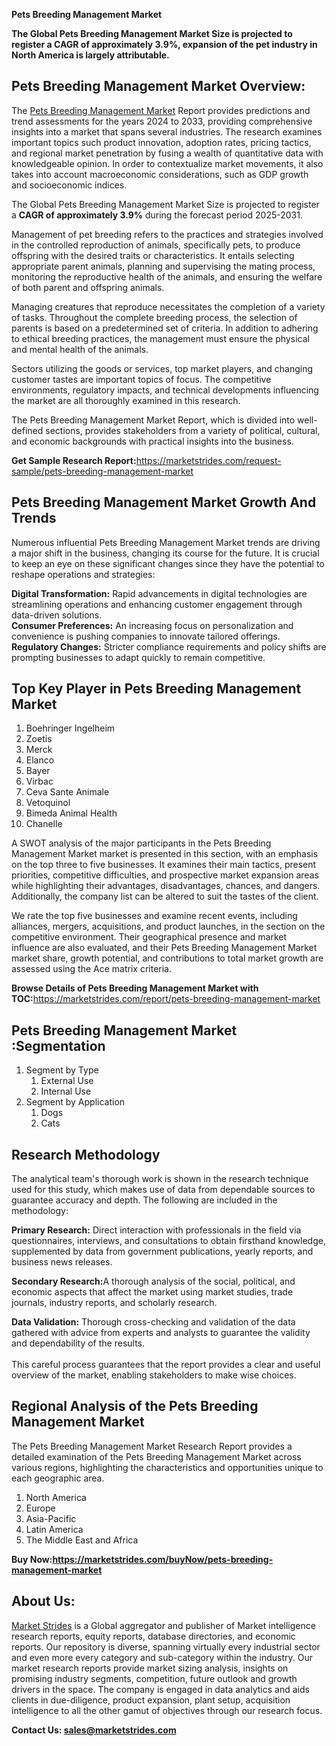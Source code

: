 <p><strong>Pets Breeding Management Market</strong></p>
<p><strong>The Global Pets Breeding Management Market Size is projected to register a CAGR of approximately 3.9%, expansion of the pet industry in North America is largely attributable.</strong></p>
<h2>Pets Breeding Management Market Overview:</h2>
<p>The <a href="https://marketstrides.com/report/pets-breeding-management-market">Pets Breeding Management Market</a> Report provides predictions and trend assessments for the years 2024 to 2033, providing comprehensive insights into a market that spans several industries. The research examines important topics such product innovation, adoption rates, pricing tactics, and regional market penetration by fusing a wealth of quantitative data with knowledgeable opinion. In order to contextualize market movements, it also takes into account macroeconomic considerations, such as GDP growth and socioeconomic indices.</p>
<p>The Global Pets Breeding Management Market Size is projected to register a <strong>CAGR of approximately 3.9%</strong> during the forecast period 2025-2031.</p>
<p>Management of pet breeding refers to the practices and strategies involved in the controlled reproduction of animals, specifically pets, to produce offspring with the desired traits or characteristics. It entails selecting appropriate parent animals, planning and supervising the mating process, monitoring the reproductive health of the animals, and ensuring the welfare of both parent and offspring animals.</p>
<p>Managing creatures that reproduce necessitates the completion of a variety of tasks. Throughout the complete breeding process, the selection of parents is based on a predetermined set of criteria. In addition to adhering to ethical breeding practices, the management must ensure the physical and mental health of the animals.</p>
<p>Sectors utilizing the goods or services, top market players, and changing customer tastes are important topics of focus. The competitive environments, regulatory impacts, and technical developments influencing the market are all thoroughly examined in this research.</p>
<p>The Pets Breeding Management Market Report, which is divided into well-defined sections, provides stakeholders from a variety of political, cultural, and economic backgrounds with practical insights into the business.</p>
<p><strong>Get Sample Research Report:</strong><a href="https://marketstrides.com/request-sample/pets-breeding-management-market">https://marketstrides.com/request-sample/pets-breeding-management-market</a></p>
<h2>Pets Breeding Management Market Growth And Trends</h2>
<p>Numerous influential Pets Breeding Management Market trends are driving a major shift in the business, changing its course for the future. It is crucial to keep an eye on these significant changes since they have the potential to reshape operations and strategies:</p>
<p><strong>Digital Transformation:</strong> Rapid advancements in digital technologies are streamlining operations and enhancing customer engagement through data-driven solutions.<br /><strong>Consumer Preferences:</strong> An increasing focus on personalization and convenience is pushing companies to innovate tailored offerings.<br /><strong>Regulatory Changes:</strong> Stricter compliance requirements and policy shifts are prompting businesses to adapt quickly to remain competitive.</p>
<h2>Top Key Player in Pets Breeding Management Market</h2>
<ol>
<li>Boehringer Ingelheim</li>
<li>Zoetis</li>
<li>Merck</li>
<li>Elanco</li>
<li>Bayer</li>
<li>Virbac</li>
<li>Ceva Sante Animale</li>
<li>Vetoquinol</li>
<li>Bimeda Animal Health</li>
<li>Chanelle</li>
</ol>
<p>A SWOT analysis of the major participants in the Pets Breeding Management Market market is presented in this section, with an emphasis on the top three to five businesses. It examines their main tactics, present priorities, competitive difficulties, and prospective market expansion areas while highlighting their advantages, disadvantages, chances, and dangers. Additionally, the company list can be altered to suit the tastes of the client.</p>
<p>We rate the top five businesses and examine recent events, including alliances, mergers, acquisitions, and product launches, in the section on the competitive environment. Their geographical presence and market influence are also evaluated, and their Pets Breeding Management Market market share, growth potential, and contributions to total market growth are assessed using the Ace matrix criteria.</p>
<p><strong>Browse Details of Pets Breeding Management Market with TOC:</strong><a href="https://marketstrides.com/report/pets-breeding-management-market">https://marketstrides.com/report/pets-breeding-management-market</a></p>
<h2>Pets Breeding Management Market :Segmentation</h2>
<ol>
<li>Segment by Type
<ol>
<li>External Use</li>
<li>Internal Use</li>
</ol>
</li>
<li>Segment by Application
<ol>
<li>Dogs</li>
<li>Cats</li>
</ol>
</li>
</ol>
<h2>Research Methodology</h2>
<p>The analytical team's thorough work is shown in the research technique used for this study, which makes use of data from dependable sources to guarantee accuracy and depth. The following are included in the methodology:</p>
<p><strong>Primary Research:</strong> Direct interaction with professionals in the field via questionnaires, interviews, and consultations to obtain firsthand knowledge, supplemented by data from government publications, yearly reports, and business news releases.</p>
<p><strong>Secondary Research:</strong>A&nbsp;thorough analysis of the social, political, and economic aspects that affect the market using market studies, trade journals, industry reports, and scholarly research.</p>
<p><strong>Data Validation:</strong>&nbsp;Thorough cross-checking and validation of the data gathered with advice from experts and analysts to guarantee the validity and dependability of the results. <br /><br />This careful process guarantees that the report provides a clear and useful overview of the market, enabling stakeholders to make wise choices.</p>
<h2>Regional Analysis of the Pets Breeding Management Market</h2>
<p>The Pets Breeding Management Market Research Report provides a detailed examination of the Pets Breeding Management Market across various regions, highlighting the characteristics and opportunities unique to each geographic area.</p>
<ol>
<li>North America</li>
<li>Europe</li>
<li>Asia-Pacific</li>
<li>Latin America</li>
<li>The Middle East and Africa</li>
</ol>
<p><strong>Buy Now:<a href="https://marketstrides.com/buyNow/pets-breeding-management-market?price=single_price">https://marketstrides.com/buyNow/pets-breeding-management-market</a></strong></p>
<h2>About Us:</h2>
<p><a href="https://marketstrides.com/">Market Strides</a> is a Global aggregator and publisher of Market intelligence research reports, equity reports, database directories, and economic reports. Our repository is diverse, spanning virtually every industrial sector and even more every category and sub-category within the industry. Our market research reports provide market sizing analysis, insights on promising industry segments, competition, future outlook and growth drivers in the space. The company is engaged in data analytics and aids clients in due-diligence, product expansion, plant setup, acquisition intelligence to all the other gamut of objectives through our research focus.</p>
<p><strong>Contact Us: <a href="mailto:sales@marketstrides.com">sales@marketstrides.com</a></strong></p>

